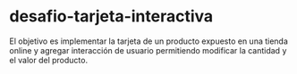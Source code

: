 # desafio-tarjeta-interactiva
El objetivo es implementar la tarjeta de un producto expuesto en una tienda online y agregar interacción de usuario permitiendo modificar la cantidad y el valor del producto.
